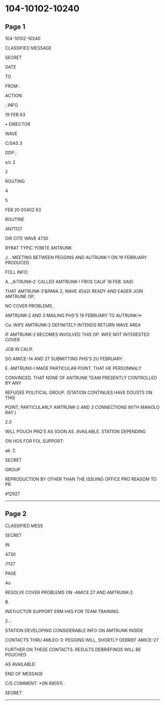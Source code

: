 # 104-10102-10240

## Page 1

104-10102-10240

CLASSIFIED MESSAGE

SECRET

DATE

TO

FROM :

ACTION:

; INFO

19 FEB 63

• DIRECTOR

WAVE

C/SAS 3

DDP ;

s/c 2

2

ROUTING

4

5

FEB 20 0040Z 63

ROUTINE

4N71127

DIR CITE WAVE 4730

RYBAT TYPIC YOBITE ANTRUNK

J... MEETING BETWEEN PEGGINS AND AUTRUNK-1 ON 19 FEBRUARY PRODUCED

FOLL INFO:

A. _AiTRUNK-2: CALLED AMTRUNK-! FROS CALIF 18 FEB. SAID

THAT AMTRUNK-3'&PARA 2, WAVE 4542) READY AND EAGER JOIN AMTRUNE OP,

NO COVER PROBLEMS.

AMTRUNK-2 AND 3 MAILING PHS'S 19 FEBRUARY TO AUTRUNK-I•

Co: WIFE AMTRUNK-2 DEFINITELY INTENDS RETURN WAVE AREA

IF AMTRUNK-2 BECOMES INVOLVED THIS OP. WIFE NOT INTERESTED COVER

JOB IN CALIF.

DO AMICE-14 AND 27 SUBMITTING PHS'S 2U FEBRUARY.

E. AMTRUNX-I MADE PARTICULAR POINT, THAT HE PERSONNALY

CONVINCED. THAT NONE OF ANTRUNK TEAM PRESENTLY CONTROLLED BY ANY

REFUGEE POLITICAL GROUP. (STATION CONTINUES HAVE DOUSTS ON THIS

POINT, PARTICULARLY AMTRUNK-2 AND 3 CONNECTIONS WITH MANOLO RAY.)

2.0

WILL POUCH PRQ'S AS SOON AS. AVAILABLE. STATION DEPENDING

ON HOS FOR FOL SUPPORT:

ай. С

SECRET

GROUP

REPRODUCTION BY OTHER THAN THE ISSUING OFFICE PRO REASOM TO PR

#12927

---

## Page 2

CLASSIFIED MESS

SECRET

iN

4730

/1127

PAGE

Ao

RESOLVE COVER PROBLEMS ON -AMICE:27 AND AMTRUNK-2.

B.

INSTrUCTOR SUPPORT ERM HAS FOR TEAM TRAINING.

2..:

STATION DEVELOPING CONSIDERABLE INFO ON AMTRUNK INSIDE

CONTACTS THRU AMLEO-3: PEGGINS WILL, SHORTLY DEBRIEF AMICE-27

FURTHER ON THESE CONTACTS. RESULTS DEBRIEFINGS WILL BE POUCHED

AS AVAILABLE:

END OF MESSAGE

C/S COMMENT: *(IN 69051)..

SEORET

---

